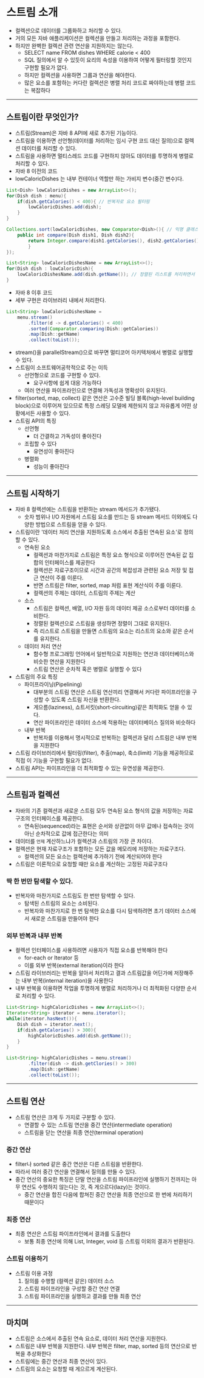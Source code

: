 # 스트림 소개

- 컬렉션으로 데이터를 그룹화하고 처리할 수 있다.
- 거의 모든 자바 애플리케이션은 컬렉션을 만들고 처리하는 과정을 포함한다.
- 하지만 완벽한 컬렉션 관련 연산을 지원하지는 않는다.
  - SELECT name FROM dishes WHERE calorie < 400
  - SQL 질의에서 알 수 있듯이 요리의 속성을 이용하여 어떻게 필터링할 것인지 구현할 필요가 없다.
  - 하지만 컬렉션을 사용하면 그룹과 연산을 해야한다.
  - 많은 요소를 포함하는 커다란 컬렉션은 병렬 처리 코드로 짜야하는데 병렬 코드는 복잡하다


----------------------

## 스트림이란 무엇인가?

- 스트림(Stream)은 자바 8 API에 새로 추가된 기능이다.
- 스트림을 이용하면 선언형(데이터를 처리하는 임시 구현 코드 대신 질의)으로 컬렉션 데이터를 처리할 수 있다.
- 스트림을 사용하면 멀티스레드 코드를 구현하지 않아도 데이터를 투명하게 병렬로 처리할 수 있다.
- 자바 8 이전의 코드
- lowCaloricDishes 는 내부 컨테이너 역할만 하는 가비지 변수(중간 변수)다.
```java
List<Dish> lowCaloricDishes = new ArrayList<>();
for(Dish dish : menu){
    if(dish.getCalories() < 400){ // 반복자로 요소 필터링
        lowCaloricDishes.add(dish);
    }
}

Collections.sort(lowCaloricDishes, new Comparator<Dish>(){ // 익명 클래스로 정렬
    public int compare(Dish dish1, Dish dish2){
        return Integer.compare(dish1.getCalories(), dish2.getCalories());
        }
});

List<String> lowCaloricDishesName = new ArrayList<>();
for(Dish dish : lowCaloricDish){
    lowCaloricDishesName.add(dish.getName()); // 정렬된 리스트를 처리하면서 요리 이름 선택
}
```
- 자바 8 이후 코드
- 세부 구현은 라이브러리 내에서 처리한다.
```java
List<String> lowCaloricDishesName =
    menu.stream()
        .filter(d -> d.getCalories() < 400)
        .sorted(Comparator.comparing(Dish::getCalories))
        .map(Dish::getName)
        .collect(toList());
```
- stream()을 parallelStream()으로 바꾸면 멀티코어 아키텍처에서 병렬로 실행할 수 있다.
- 스트림이 소프트웨어공학적으로 주는 이득
  - 선언형으로 코드를 구현할 수 있다.
    - 요구사항에 쉽게 대응 가능하다
  - 여러 연산을 파이프라인으로 연결해 가독성과 명확성이 유지된다.
- filter(sorted, map, collect) 같은 연산은 고수준 빌딩 블록(high-level building block)으로 이루어져 있으므로
특정 스레딩 모델에 제한되지 않고 자유롭게 어떤 상황에서든 사용할 수 있다.
- 스트림 API의 특징
  - 선언형
    - 더 간결하고 가독성이 좋아진다
  - 조립할 수 있다
    - 유연성이 좋아진다
  - 병렬화
    - 성능이 좋아진다

-----------------------

## 스트림 시작하기

- 자바 8 컬렉션에는 스트림을 반환하는 stream 메서드가 추가됐다.
  - 숫자 범위나 I/O 자원에서 스트림 요소를 만드는 등 stream 메서드 이외에도 다양한 방법으로 스트림을 얻을 수 있다.
- 스트림이란 '데이터 처리 연산을 지원하도록 소스에서 추출된 연속된 요소'로 정의할 수 있다.
  - 연속된 요소
    - 컬렉션과 마찬가지로 스트림은 특정 요소 형식으로 이루어진 연속된 값 집합의 인터페이스를 제공한다
    - 컬렉션은 자료구조이므로 시간과 공간의 복잡성과 관련된 요소 저장 및 접근 연산이 주를 이룬다.
    - 반면 스트림은 filter, sorted, map 처럼 표현 계산식이 주를 이룬다.
    - 컬렉션의 주제는 데이터, 스트림의 주제는 계산
  - 소스
    - 스트림은 컬렉션, 배열, I/O 자원 등의 데이터 제공 소스로부터 데이터를 소비한다.
    - 정렬된 컬렉션으로 스트림을 생성하면 정렬이 그대로 유지된다.
    - 즉 리스트로 스트림을 만들면 스트림의 요소는 리스트의 요소와 같은 순서를 유지한다.
  - 데이터 처리 연산
    - 함수형 프로그래밍 언어에서 일반적으로 지원하는 연산과 데이터베이스와 비슷한 연산을 지원한다
    - 스트림 연산은 순차적 혹은 병렬로 실행할 수 있다
- 스트림의 주요 특징
  - 파이프라이닝(Pipelining)
    - 대부분의 스트림 연산은 스트림 연산끼리 연결해서 커다란 파이프라인을 구성할 수 있도록 스트림 자신을 반환한다.
    - 게으름(laziness), 쇼트서킷(short-circuiting)같은 최적화도 얻을 수 있다.
    - 연산 파이프라인은 데이터 소스에 적용하는 데이터베이스 질의와 비슷하다
  - 내부 반복
    - 반복자를 이용해서 명시적으로 반복하는 컬렉션과 달리 스트림은 내부 반복을 지원한다
- 스트림 라이브러리에서 필터링(filter), 추출(map), 축소(limit) 기능을 제공하므로 직접 이 기능을 구현할 필요가 없다.
- 스트림 API는 파이프라인을 더 최적화할 수 있는 유연성을 제공한다.

--------------

## 스트림과 컬렉션

- 자바의 기존 컬렉션과 새로운 스트림 모두 연속된 요소 형식의 값을 저장하는 자료구조의 인터페이스를 제공한다.
  - 연속된(sequenced)라는 표현은 순서와 상관없이 아무 값에나 접속하는 것이 아닌 순차적으로 값에 접근한다는 의미
- 데이터를 `언제` 계산하느냐가 컬렉션과 스트림의 가장 큰 차이다.
- 컬렉션은 현재 자료구조가 포함하는 모든 값을 메모리에 저장하는 자료구조다.
  - 컬렉션의 모든 요소는 컬렉션에 추가하기 전에 계산되어야 한다
- 스트림은 이론적으로 요청할 때만 요소를 계산하는 고정된 자료구조다

### 딱 한 번만 탐색할 수 있다.

- 반복자와 마찬가지로 스트림도 한 번만 탐색할 수 있다.
  - 탐색된 스트림의 요소는 소비된다.
  - 반복자와 마찬가지로 한 번 탐색한 요소를 다시 탐색하려면 초기 데이터 소스에서 새로운 스트림을 만들어야 한다

### 외부 반복과 내부 반복

- 컬렉션 인터페이스를 사용하려면 사용자가 직접 요소를 반복해야 한다
  - for-each or Iterator 등
  - 이를 외부 반복(external iteration)이라 한다
- 스트림 라이브러리는 반복을 알아서 처리하고 결과 스트림값을 어딘가에 저장해주는 내부 반복(internal iteration)을 사용한다
- 내부 반복을 이용하면 작업을 투명하게 병렬로 처리하거나 더 최적화된 다양한 순서로 처리할 수 있다.
```java
List<String> highCaloricDishes = new ArrayList<>();
Iterator<String> iterator = menu.iterator();
while(iterator.hasNext()){
    Dish dish = iterator.next();
    if(dish.getCalories() > 300){
        highCaloricDishes.add(dish.getName());
    }
}

List<String> highCaloricDishes = menu.stream()
        .filter(dish -> dish.getClories() > 300)
        .map(Dish::getName)
        .collect(toList());
```

---------------

## 스트림 연산

- 스트림 연산은 크게 두 가지로 구분할 수 있다.
  - 연결할 수 있는 스트림 연산을 중간 연산(intermediate operation)
  - 스트림을 닫는 연산을 최종 연산(terminal operation)

### 중간 연산

- filter나 sorted 같은 중간 연산은 다른 스트림을 반환한다.
- 따라서 여러 중간 연산을 연결해서 질의를 만들 수 있다.
- 중간 연산의 중요한 특징은 단말 연산을 스트림 파이프라인에 실행하기 전까지는 아무 연산도 수행하지 않는다는 것, 즉 게으르다(lazy)는 것이다.
  - 중간 연산을 합진 다음에 합쳐진 중간 연산을 최종 연산으로 한 번에 처리하기 때문이다

### 최종 연산

- 최종 연산은 스트림 파이프라인에서 결과를 도출한다
  - 보통 최종 연산에 의해 List, Integer, void 등 스트림 이외의 결과가 반환된다.

### 스트림 이용하기

- 스트림 이용 과정
  1. 질의를 수행할 (컬렉션 같은) 데이터 소스
  2. 스트림 파이프라인을 구성할 중간 연산 연결
  3. 스트림 파이프라인을 실행하고 결과를 만들 최종 연산

-----------------

## 마치며

- 스트림은 소스에서 추출된 연속 요소로, 데이터 처리 연산을 지원한다.
- 스트림은 내부 반복을 지원한다. 내부 반복은 filter, map, sorted 등의 연산으로 반복을 추상화한다
- 스트림에는 중간 연산과 최종 연산이 있다.
- 스트림의 요소는 요청할 때 게으르게 계산된다.
